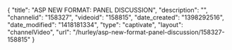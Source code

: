 {
    "title": "ASP NEW FORMAT: PANEL DISCUSSION",
    "description": "",
    "channelid": "158327",
    "videoid": "158815",
    "date_created": "1398292516",
    "date_modified": "1418181334",
    "type": "captivate",
    "layout": "channelVideo",
    "url": "\/hurley\/asp-new-format-panel-discussion\/158327-158815"
}